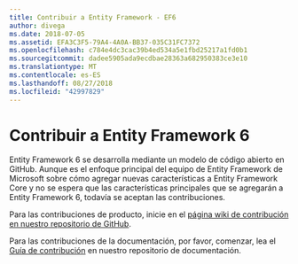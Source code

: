 ```yaml
---
title: Contribuir a Entity Framework - EF6
author: divega
ms.date: 2018-07-05
ms.assetid: EFA3C3F5-79A4-4A0A-BB37-035C31FC7372
ms.openlocfilehash: c784e4dc3cac39b4ed534a5e1fbd25217a1fd0b1
ms.sourcegitcommit: dadee5905ada9ecdbae28363a682950383ce3e10
ms.translationtype: MT
ms.contentlocale: es-ES
ms.lasthandoff: 08/27/2018
ms.locfileid: "42997829"
---
```

# <a name="contribute-to-entity-framework-6"></a>Contribuir a Entity Framework 6
Entity Framework 6 se desarrolla mediante un modelo de código abierto en GitHub. Aunque es el enfoque principal del equipo de Entity Framework de Microsoft sobre cómo agregar nuevas características a Entity Framework Core y no se espera que las características principales que se agregarán a Entity Framework 6, todavía se aceptan las contribuciones.

Para las contribuciones de producto, inicie en el [página wiki de contribución en nuestro repositorio de GitHub](https://github.com/aspnet/EntityFramework6/wiki/Contributing).

Para las contribuciones de la documentación, por favor, comenzar, lea el [Guía de contribución](https://github.com/aspnet/EntityFramework.Docs/blob/master/CONTRIBUTING.md) en nuestro repositorio de documentación.

